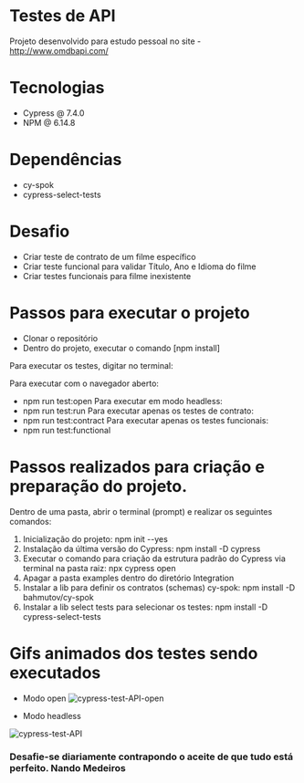 # Testes de API

Projeto desenvolvido para estudo pessoal no site - http://www.omdbapi.com/

# Tecnologias

  - Cypress @ 7.4.0
  - NPM @ 6.14.8

# Dependências

  - cy-spok
  - cypress-select-tests
  
# Desafio

  - Criar teste de contrato de um filme específico
  - Criar teste funcional para validar Título, Ano e Idioma do filme
  - Criar testes funcionais para filme inexistente
  
# Passos para executar o projeto

  - Clonar o repositório
  - Dentro do projeto, executar o comando [npm install]

Para executar os testes, digitar no terminal:

  Para executar com o navegador aberto:  
  - npm run test:open
  Para executar em modo headless: 
  - npm run test:run
  Para executar apenas os testes de contrato: 
  - npm run test:contract
  Para executar apenas os testes funcionais: 
  - npm run test:functional


# Passos realizados para criação e preparação do projeto.

Dentro de uma pasta, abrir o terminal (prompt) e realizar os seguintes comandos:

1. Inicialização do projeto: npm init --yes
2. Instalação da última versão do Cypress: npm install -D cypress
3. Executar o comando para criação da estrutura padrão do Cypress via terminal na pasta raiz: npx cypress open
4. Apagar a pasta examples dentro do diretório Integration
5. Instalar a lib para definir os contratos (schemas) cy-spok: npm install -D bahmutov/cy-spok
6. Instalar a lib select tests para selecionar os testes: npm install -D cypress-select-tests

# Gifs animados dos testes sendo executados

- Modo open
![cypress-test-API-open](https://user-images.githubusercontent.com/25454762/120086748-0d9f6f00-c0b8-11eb-8916-88d7eb2cdbae.gif)

- Modo headless

![cypress-test-API](https://user-images.githubusercontent.com/25454762/120086750-142de680-c0b8-11eb-8ef3-1e1c45414be5.gif)

### Desafie-se diariamente contrapondo o aceite de que tudo está perfeito. Nando Medeiros
